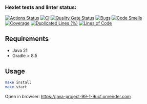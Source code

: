### Hexlet tests and linter status:
[![Actions Status](https://github.com/Levasey/java-project-99/actions/workflows/hexlet-check.yml/badge.svg)](https://github.com/Levasey/java-project-99/actions)
[![CI](https://github.com/Levasey/java-project-99/actions/workflows/build.yml/badge.svg)](https://github.com/Levasey/java-project-99/actions/workflows/build.yml)
[![Quality Gate Status](https://sonarcloud.io/api/project_badges/measure?project=Levasey_java-project-99&metric=alert_status)](https://sonarcloud.io/summary/new_code?id=Levasey_java-project-99)
[![Bugs](https://sonarcloud.io/api/project_badges/measure?project=Levasey_java-project-99&metric=bugs)](https://sonarcloud.io/summary/new_code?id=Levasey_java-project-99)
[![Code Smells](https://sonarcloud.io/api/project_badges/measure?project=Levasey_java-project-99&metric=code_smells)](https://sonarcloud.io/summary/new_code?id=Levasey_java-project-99)
[![Coverage](https://sonarcloud.io/api/project_badges/measure?project=Levasey_java-project-99&metric=coverage)](https://sonarcloud.io/summary/new_code?id=Levasey_java-project-99)
[![Duplicated Lines (%)](https://sonarcloud.io/api/project_badges/measure?project=Levasey_java-project-99&metric=duplicated_lines_density)](https://sonarcloud.io/summary/new_code?id=Levasey_java-project-99)
[![Lines of Code](https://sonarcloud.io/api/project_badges/measure?project=Levasey_java-project-99&metric=ncloc)](https://sonarcloud.io/summary/new_code?id=Levasey_java-project-99)

## Requirements

* Java 21
* Gradle > 8.5

## Usage

```bash
make install
make start
```

Open in browser: https://java-project-99-1-9ucf.onrender.com